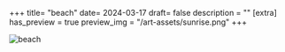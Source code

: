 +++
title= "beach"
date= 2024-03-17
draft= false
description = ""
[extra]
has_preview = true
preview_img = "/art-assets/sunrise.png"
+++

![beach](/art-assets/sunrise.png "drawing of a beach using a very similar style to my starship enterprise art. its made up of individual colored lines with varying hues")